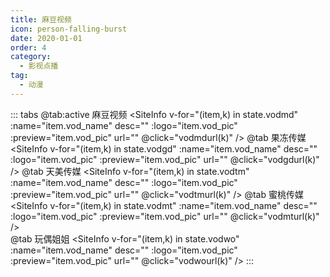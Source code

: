 ```yaml
---
title: 麻豆视频
icon: person-falling-burst
date: 2020-01-01
order: 4
category:
  - 影视点播
tag:
  - 动漫
---
```


<ArtPlayer :src="state.src" :config="artConfig(Hls,state.PlayList)" type="Hls"/>

::: tabs
@tab:active 麻豆视频
<SiteInfo v-for="(item,k) in state.vodmd" :name="item.vod_name" desc="" :logo="item.vod_pic"
:preview="item.vod_pic" url="" @click="vodmdurl(k)" />
@tab 果冻传媒
<SiteInfo v-for="(item,k) in state.vodgd" :name="item.vod_name" desc="" :logo="item.vod_pic"
:preview="item.vod_pic" url="" @click="vodgdurl(k)" />
@tab 天美传媒
<SiteInfo v-for="(item,k) in state.vodtm" :name="item.vod_name" desc="" :logo="item.vod_pic"
:preview="item.vod_pic" url="" @click="vodtmurl(k)" />
@tab 蜜桃传媒
<SiteInfo v-for="(item,k) in state.vodmt" :name="item.vod_name" desc="" :logo="item.vod_pic"
:preview="item.vod_pic" url="" @click="vodmturl(k)" />  
@tab 玩偶姐姐
<SiteInfo v-for="(item,k) in state.vodwo" :name="item.vod_name" desc="" :logo="item.vod_pic"
:preview="item.vod_pic" url="" @click="vodwourl(k)" />
:::

<script setup lang="ts">
  import { vod } from 'db'
  import { artConfig, Hls } from 'cps/artConst'
  import { useStorage } from '@vueuse/core'
  import { onMounted, nextTick, onDeactivated } from "vue";
  const state = useStorage(
    "vod-mdxjj",
    {
      src:"",
      vodmd: [],
      vodgd: [],
      vodtm: [],
      vodmt: [],
      vodwo: [],
      PlayList: []
    }
  )
 
  onMounted(async () => {
    const md = await vod.find({ "name": "mdsp-1" })
    const gd = await vod.find({ "name": "mdsp-2" })
    const tm = await vod.find({ "name": "mdsp-3" })
    const mt = await vod.find({ "name": "mdsp-4" })
    const wo = await vod.find({ "name": "mdsp-22" })
    state.value.vodmd = md.data
    state.value.vodgd = gd.data
    state.value.vodtm = tm.data
    state.value.vodmt = mt.data
    state.value.vodwo = wo.data
    vodmdurl(0)
  });
  const vodmdurl = (key) => {
    const { vodmd } = state.value
    state.value.PlayList =vodmd
    state.value.src = vodmd[key].url
  }
  const vodgdurl = (key) => {
    const { vodgd } = state.value
    state.value.PlayList =vodgd
    state.value.src = vodgd[key].url
  }
  const vodtmurl = (key) => {
    const { vodtm } = state.value
    state.value.PlayList =vodtm
    state.value.src = vodtm[key].url
  }
  const vodmturl = (key) => {
    const { vodmt } = state.value
    state.value.PlayList =vodmt
    state.value.src = vodmt[key].url
  }
   const vodwourl = (key) => {
    const { vodwo } = state.value
    state.value.PlayList =vodwo
    state.value.src = vodwo[key].url
  }
</script>
